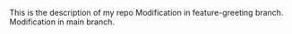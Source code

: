 
This is the description of my repo
 Modification in feature-greeting branch.
Modification in main branch.
